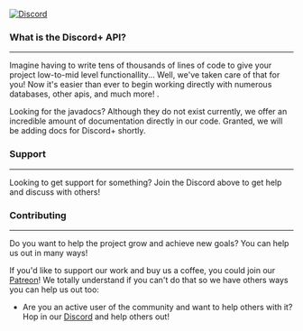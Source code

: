 [![Discord](https://i.imgur.com/yWhCba0.png)](https://discord.gg/uHCTFhn)

### What is the Discord+ API?
___

Imagine having to write tens of thousands of lines of code to give your project low-to-mid level functionallity... Well, we've taken care of that for you! Now it's easier than ever to begin working directly with numerous databases, other apis, and much more!
.
 
Looking for the javadocs? 
Although they do not exist currently, we offer an incredible amount of documentation directly in our code. Granted, we will be adding docs for Discord+ shortly.

### Support
___

Looking to get support for something? Join the Discord above to get help and discuss with others!

### Contributing
___

Do you want to help the project grow and achieve new goals? You can help us out in many ways!

If you'd like to support our work and buy us a coffee, you could join our [Patreon](https://www.patreon.com/imchace)! We totally understand if you can't do that so we have others ways you can help us out too:

* Are you an active user of the community and want to help others with it? Hop in our [Discord](https://discord.gg/uHCTFhn) and help others out!
